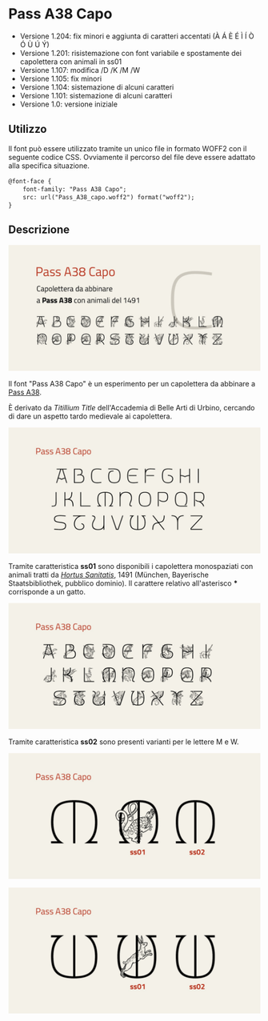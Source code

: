 # Pass A38 Capo
* Versione 1.204: fix minori e aggiunta di caratteri accentati (À Á È É Ì Í Ò Ó Ù Ú Ý)
* Versione 1.201: risistemazione con font variabile e spostamente dei capolettera con animali in ss01
* Versione 1.107: modifica /D /K /M /W
* Versione 1.105: fix minori
* Versione 1.104: sistemazione di alcuni caratteri
* Versione 1.101: sistemazione di alcuni caratteri
* Versione 1.0: versione iniziale

## Utilizzo
Il font può essere utilizzato tramite un unico file in formato WOFF2 con il seguente codice CSS. Ovviamente il percorso del file deve essere adattato alla specifica situazione.

    @font-face {
        font-family: "Pass A38 Capo";
        src: url("Pass_A38_capo.woff2") format("woff2");
    }

## Descrizione

![image](images/Pass_A38_capo_1.jpg)

Il font "Pass A38 Capo" è un esperimento per un capolettera da abbinare a [Pass A38](https://github.com/m-casanova/Pass-A38).

È derivato da _Titillium Title_ dell'Accademia di Belle Arti di Urbino, cercando di dare un aspetto tardo medievale ai capolettera.

![image](images/Pass_A38_capo_2.jpg)

Tramite caratteristica __ss01__ sono disponibili i capolettera monospaziati con animali tratti da _[Hortus Sanitatis](https://www.digitale-sammlungen.de/de/view/bsb00027846)_, 1491 (München, Bayerische Staatsbibliothek, pubblico dominio).
Il carattere relativo all'asterisco __*__ corrisponde a un gatto.

![image](images/Pass_A38_capo_3.jpg)

Tramite caratteristica __ss02__ sono presenti varianti per le lettere M e W.

![image](images/Pass_A38_capo_4.jpg)

![image](images/Pass_A38_capo_5.jpg)
